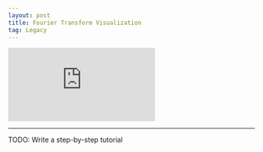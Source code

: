 ```yaml
---
layout: post
title: Fourier Transform Visualization
tag: Legacy
---
```

<div class="ytcontainer">
<iframe class="yt" src="https://www.youtube.com/embed/Fem7xy5m22A" frameborder="0" allowfullscreen></iframe>
</div>

---
TODO: Write a step-by-step tutorial
